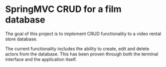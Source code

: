 # SpringMVC CRUD for a film database

The goal of this project is to implement CRUD functionality to a video rental store database.

The current functionality includes the ability to create, edit and delete actors from the database. This has been proven through both the terminal interface and the application itself.
